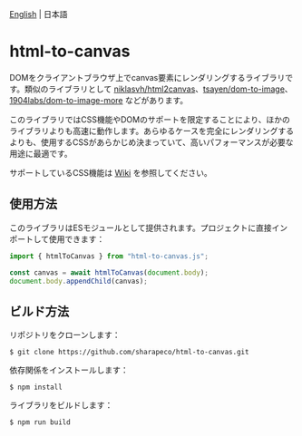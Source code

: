 [English](README.md) | 日本語

# html-to-canvas

DOMをクライアントブラウザ上でcanvas要素にレンダリングするライブラリです。類似のライブラリとして [niklasvh/html2canvas](https://github.com/niklasvh/html2canvas)、[tsayen/dom-to-image](https://github.com/tsayen/dom-to-image)、[1904labs/dom-to-image-more](https://github.com/1904labs/dom-to-image-more) などがあります。

このライブラリではCSS機能やDOMのサポートを限定することにより、ほかのライブラリよりも高速に動作します。あらゆるケースを完全にレンダリングするよりも、使用するCSSがあらかじめ決まっていて、高いパフォーマンスが必要な用途に最適です。

サポートしているCSS機能は [Wiki](https://github.com/sharapeco/html-to-canvas/wiki/Supported-CSS) を参照してください。

## 使用方法

このライブラリはESモジュールとして提供されます。プロジェクトに直接インポートして使用できます：

```js
import { htmlToCanvas } from "html-to-canvas.js";

const canvas = await htmlToCanvas(document.body);
document.body.appendChild(canvas);
```

## ビルド方法

リポジトリをクローンします：

```shell-session
$ git clone https://github.com/sharapeco/html-to-canvas.git
```

依存関係をインストールします：

```shell-session
$ npm install
```

ライブラリをビルドします：

```shell-session
$ npm run build
```